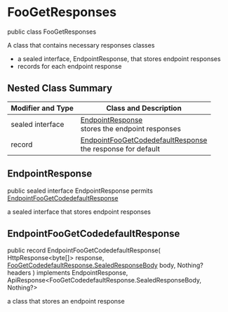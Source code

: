 # FooGetResponses

public class FooGetResponses

A class that contains necessary responses classes
- a sealed interface, EndpointResponse, that stores endpoint responses
- records for each endpoint response

## Nested Class Summary
| Modifier and Type | Class and Description |
| ----------------- | --------------------- |
| sealed interface | [EndpointResponse](#endpointresponse)<br> stores the endpoint responses |
| record | [EndpointFooGetCodedefaultResponse](#endpointfoogetcodedefaultresponse)<br> the response for default |

## EndpointResponse
public sealed interface EndpointResponse permits<br>
[EndpointFooGetCodedefaultResponse](#endpointfoogetcodedefaultresponse)

a sealed interface that stores endpoint responses

## EndpointFooGetCodedefaultResponse
public record EndpointFooGetCodedefaultResponse(
    HttpResponse<byte[]> response,
    [FooGetCodedefaultResponse.SealedResponseBody](../../../paths/foo/get/responses/FooGetCodedefaultResponse.md#sealedresponsebody) body,
    Nothing? headers
) implements EndpointResponse, ApiResponse<FooGetCodedefaultResponse.SealedResponseBody, Nothing?><br>

a class that stores an endpoint response

